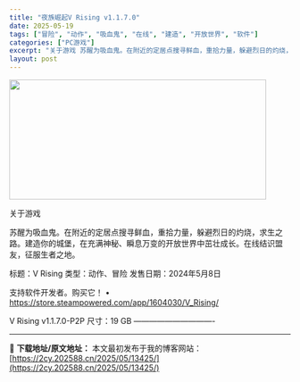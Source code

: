 ```yaml
---
title: "夜族崛起V Rising v1.1.7.0"
date: 2025-05-19
tags: ["冒险", "动作", "吸血鬼", "在线", "建造", "开放世界", "软件"]
categories: ["PC游戏"]
excerpt: "关于游戏 苏醒为吸血鬼。在附近的定居点搜寻鲜血，重拾力量，躲避烈日的灼烧，求生之路。建造你的城堡，在充满神秘、瞬息万变的开放世界中茁壮成长。在线结识盟友，征服生者之地。 标题：V Rising 类型：动作、冒险 发售日期：2024年5月8日 支持软件开发者。购买它！ • https://store.&hellip;"
layout: post
---
```


<img src="https://2cy.202588.cn/wp-content/uploads/2025/05/2025051913421925.webp" alt="" width="460" height="215" class="aligncenter size-full wp-image-13422" />

关于游戏

苏醒为吸血鬼。在附近的定居点搜寻鲜血，重拾力量，躲避烈日的灼烧，求生之路。建造你的城堡，在充满神秘、瞬息万变的开放世界中茁壮成长。在线结识盟友，征服生者之地。

标题：V Rising
类型：动作、冒险
发售日期：2024年5月8日

支持软件开发者。购买它！
• https://store.steampowered.com/app/1604030/V_Rising/

V Rising v1.1.7.0-P2P
尺寸：19 GB
——————————- 

---
📖 **下载地址/原文地址：** 本文最初发布于我的博客网站：[https://2cy.202588.cn/2025/05/13425/](https://2cy.202588.cn/2025/05/13425/)
